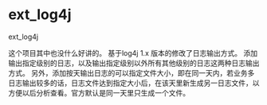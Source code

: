 # ext_log4j
ext_log4j

这个项目其中也没什么好讲的。
基于log4j 1.x 版本的修改了日志输出方式。
添加输出指定级别的日志，以及输出指定级别以外所有其他级别的日志这两种日志输出方式。
另外，添加按天输出日志的可以指定文件大小，即在同一天内，若业务多日志输出较多的话，日志文件达到指定大小后，在该天里新生成另一日志文件，以方便以后分析查看。官方默认是同一天里只生成一个文件。
